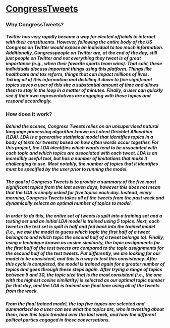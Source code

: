 # [CongressTweets](http://www.cotustweets.info)

### Why CongressTweets? 
##### Twitter has very rapidly become a way for elected officials to interact with their constituents. However, following the entire body of the US Congress on Twitter would expose an individual to too much information. Additionally, Congresspeople on Twitter are, at the end of the day, still just people on Twitter and not everything they tweet is of great importance (e.g., when their favorite sports team wins). That said, these individuals discuss important things using this platform. Things like healthcare and tax reform, things that can impact millions of lives. Taking all of this information and distilling it down to five significant topics saves a user of this site a substantial amount of time and allows them to stay in the loop in a matter of minutes. Finally, a user can quickly see if their own representatives are engaging with these topics and respond accordingly.

### How does it work?
##### Behind the scenes, Congress Tweets relies on an unsupervised natural language processing algorithm known as Latent Dirichlet Allocation (LDA). LDA is a generative statistical model that identifies topics in a body of texts (or tweets) based on how often words occur together. For this project, the LDA identifies which words tend to be associated with each topic and which topics are associated with each tweet. LDA is an incredibly useful tool, but has a number of limitations that make it challenging to use. Most notably, the number of topics that it identifies must be specified by the user prior to running the model.

##### The goal of Congress Tweets is to provide a summary of the five most significant topics from the last seven days, however this does not mean that the LDA is simply asked for five topics each day. Instead, every morning, Congress Tweets takes all of the tweets from the past week and dynamically selects an optimal number of topics to model. 

##### In order to do this, the entire set of tweets is split into a training set and a testing set and an initial LDA model is trained using 5 topics. Next, each tweet in the test set is split in half and fed back into the trained model (i.e., we ask the model to guess which topic the first half of a tweet belongs to and which topic the second half of a tweet belongs to). Finally, using a technique known as cosine similarity, the topic assignments for the first half of the test tweets are compared to the topic assignments for the second half of the test tweets. Put differently, we are looking for our model to be consistent, and this is a way to test this consistency. After this cycle is completed, the model is trained again for a greater number of topics and goes through these steps again. After trying a range of topics between 5 and 30, the topic size that is the most consistent (i.e., the one with the highest cosine similarity) is selected as our optimal topic number for that day, and the LDA is trained one final time using all of the tweets from the week.

##### From the final trained model, the top five topics are selected and summarized so a user can see what the topics are, who is tweeting about them, how this topic trended over the last week, and how the different politcal parties engaged in these conversations.
